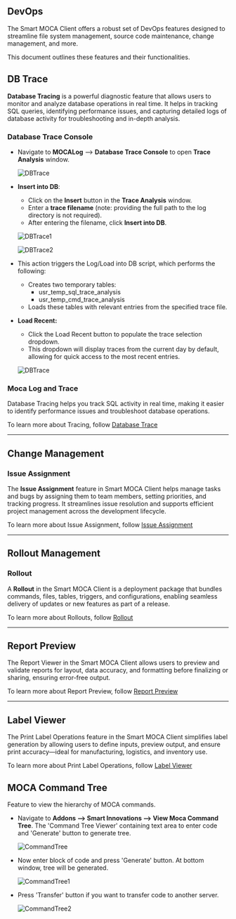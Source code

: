 ## DevOps

The Smart MOCA Client offers a robust set of DevOps features designed to streamline file system management, source code maintenance, change management, and more. 

This document outlines these features and their functionalities.

## DB Trace

**Database Tracing** is a powerful diagnostic feature that allows users to monitor and analyze database operations in real time. It helps in tracking SQL queries, identifying performance issues, and capturing detailed logs of database activity for troubleshooting and in-depth analysis.

### Database Trace Console

- Navigate to **MOCALog** --> **Database Trace Console** to open **Trace Analysis** window.
  
  ![DBTrace](./.attachments/trace5.png)

- **Insert into DB**: 
  - Click on the **Insert** button in the **Trace Analysis** window.
  - Enter a **trace filename** (note: providing the full path to the log directory is not required).
  - After entering the filename, click **Insert into DB**.

  ![DBTrace1](./.attachments/trace6.png)

  ![DBTrace2](./.attachments/trace8.png)

- This action triggers the Log/Load into DB script, which performs the following:

  - Creates two temporary tables:
    - usr_temp_sql_trace_analysis
    - usr_temp_cmd_trace_analysis
  - Loads these tables with relevant entries from the specified trace file.

- **Load Recent:**
  - Click the Load Recent button to populate the trace selection dropdown.
  - This dropdown will display traces from the current day by default, allowing for quick access to the most recent entries.
   
  ![DBTrace](./.attachments/trace7.png)


### Moca Log and Trace

Database Tracing helps you track SQL activity in real time, making it easier to identify performance issues and troubleshoot database operations.

To learn more about Tracing, follow [Database Trace](./database-trace.md)

---

## Change Management

### Issue Assignment
The **Issue Assignment** feature in Smart MOCA Client helps manage tasks and bugs by assigning them to team members, setting priorities, and tracking progress. It streamlines issue resolution and supports efficient project management across the development lifecycle.

To learn more about Issue Assignment, follow [Issue Assignment](./issue-assignment.md)

---

## Rollout Management

### Rollout
A **Rollout** in the Smart MOCA Client is a deployment package that bundles commands, files, tables, triggers, and configurations, enabling seamless delivery of updates or new features as part of a release.

To learn more about Rollouts, follow [Rollout](./rollouts.md)

---

## Report Preview

The Report Viewer in the Smart MOCA Client allows users to preview and validate reports for layout, data accuracy, and formatting before finalizing or sharing, ensuring error-free output.

To learn more about Report Preview, follow [Report Preview](./advance-operations.md#report-preview)

---

## Label Viewer

The Print Label Operations feature in the Smart MOCA Client simplifies label generation by allowing users to define inputs, preview output, and ensure print accuracy—ideal for manufacturing, logistics, and inventory use.

To learn more about Print Label Operations, follow [Label Viewer](./advance-operations.md#print-label-operations)

## MOCA Command Tree

Feature to view the hierarchy of MOCA commands. 

- Navigate to **Addons --> Smart Innovations --> View Moca Command Tree**. The 'Command Tree Viewer' containing text area to enter code and 'Generate' button to generate tree.

  ![CommandTree](./.attachments/commandtree.png)

- Now enter block of code and press 'Generate' button. At bottom window, tree will be generated.

  ![CommandTree1](./.attachments/commandtree1.png)

- Press 'Transfer' button if you want to transfer code to another server.

  ![CommandTree2](./.attachments/commandtree2.png)

